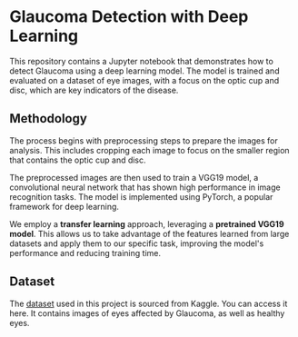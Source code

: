 # Glaucoma Detection with Deep Learning

This repository contains a Jupyter notebook that demonstrates how to detect Glaucoma using a deep learning model. The model is trained and evaluated on a dataset of eye images, with a focus on the optic cup and disc, which are key indicators of the disease.

## Methodology

The process begins with preprocessing steps to prepare the images for analysis. This includes cropping each image to focus on the smaller region that contains the optic cup and disc.

The preprocessed images are then used to train a VGG19 model, a convolutional neural network that has shown high performance in image recognition tasks. The model is implemented using PyTorch, a popular framework for deep learning.

We employ a **transfer learning** approach, leveraging a **pretrained VGG19 model**. This allows us to take advantage of the features learned from large datasets and apply them to our specific task, improving the model's performance and reducing training time.

## Dataset

The [dataset](https://www.kaggle.com/datasets/sshikamaru/glaucoma-detection/data) used in this project is sourced from Kaggle. You can access it here. It contains images of eyes affected by Glaucoma, as well as healthy eyes.
